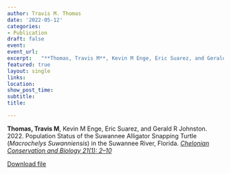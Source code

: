 ```yaml
---
author: Travis M. Thomas
date: '2022-05-12'
categories:
- Publication
draft: false
event: 
event_url: 
excerpt:   "**Thomas, Travis M**, Kevin M Enge, Eric Suarez, and Gerald R Johnston. 2022. Population Status of the Suwannee Alligator Snapping Turtle (*Macrochelys Suwanniensis*) in the Suwannee River, Florida. [*Chelonian Conservation and Biology 21(1): 2–10*](https://bioone.org/journals/chelonian-conservation-and-biology/volume-21/issue-1/CCB-1500.1/Population-Status-of-the-Suwannee-Alligator-Snapping-Turtle-Macrochelys-suwanniensis/10.2744/CCB-1500.1.full)"
featured: true
layout: single
links:
location: 
show_post_time: 
subtitle:   
title:

---
```


**Thomas, Travis M**, Kevin M Enge, Eric Suarez, and Gerald R Johnston. 2022. Population Status of the Suwannee Alligator Snapping Turtle (*Macrochelys Suwanniensis*) in the Suwannee River, Florida. [*Chelonian Conservation and Biology 21(1): 2–10*](https://bioone.org/journals/chelonian-conservation-and-biology/volume-21/issue-1/CCB-1500.1/Population-Status-of-the-Suwannee-Alligator-Snapping-Turtle-Macrochelys-suwanniensis/10.2744/CCB-1500.1.full)


[Download file](Thomas_et_al_2022.pdf)

